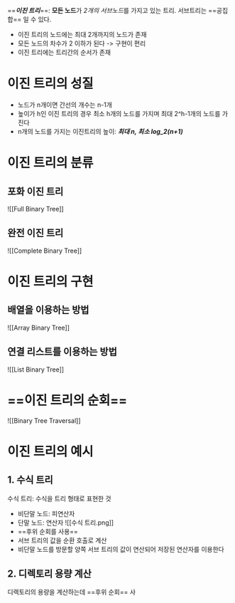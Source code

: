 ==***이진 트리***==: **모든 노드**가 *2개의 서브노드*를 가지고 있는 트리. 서브트리는 ==공집합== 일 수 있다.
- 이진 트리의 노드에는 최대 2개까지의 노드가 존재
- 모든 노드의 차수가 2 이하가 된다 -> 구현이 편리
- 이진 트리에는 트리간의 순서가 존재

# 이진 트리의 성질
- 노드가 n개이면 간선의 개수는 n-1개
- 높이가 h인 이진 트리의 경우 최소 h개의 노드를 가지며 최대 2^h-1개의 노드를 가진다
- n개의 노드를 가지는 이진트리의 높이: ***최대 n, 최소 log_2(n+1)*** 
# 이진 트리의 분류
## 포화 이진 트리
![[Full Binary Tree]]
## 완전 이진 트리
![[Complete Binary Tree]]
# 이진 트리의 구현
## 배열을 이용하는 방법
![[Array Binary Tree]]
## 연결 리스트를 이용하는 방법
![[List Binary Tree]]
# ==이진 트리의 순회==
![[Binary Tree Traversal]]
# 이진 트리의 예시
## 1. 수식 트리
수식 트리: 수식을 트리 형태로 표현한 것
- 비단말 노드: 피연산자
- 단말 노드: 연산자
![[수식 트리.png]]
- ==후위 순회를 사용==
- 서브 트리의 값을 순환 호출로 계산
- 비단말 노드를 방문할 양쪽 서브 트리의 값이 연산되어 저장된 연산자를 이용한다
## 2. 디렉토리 용량 계산
디렉토리의 용량을 계산하는데 ==후위 순회== 사